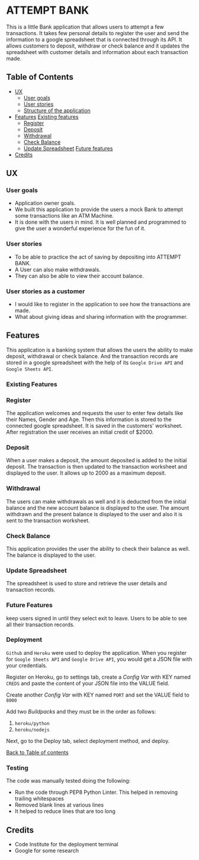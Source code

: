 # ATTEMPT BANK
This is a little Bank application that allows users to attempt a few transactions. It takes few personal details to register the user and send the information to a google spreadsheet that is connected through its API. It allows customers to deposit, withdraw or check balance and it updates the spreadsheet with customer details and information about each transaction made.


## Table of Contents

- [UX](#ux)
    - [User goals](#user-goals)
    - [User stories](#user-stories)
    - [Structure of the application](#structure-of-the-website)
- [Features](#features)
    [Existing features](#existing-features)
    - [Register](#register)
    - [Deposit](#deposit)
    - [Withdrawal](#withdrawal)
    - [Check Balance](#check-balance)
    - [Update Spreadsheet](#update-spreadsheet)
    [Future features](#future-features)
- [Credits](#credits)

    
## UX

### User goals
   - Application owner goals.
   - We built this application to provide the users a mock Bank to attempt some transactions like an ATM Machine.
   - It is done with the users in mind. It is well planned and programmed to give the user a wonderful experience for the fun of it.
 
### User stories
   - To be able to practice the act of saving by depositing into ATTEMPT BANK.
   - A User can also make withdrawals.
   - They can also be able to view their account balance.

### User stories as a customer
   - I would like to register in the application to see how the transactions are made.
   - What about giving ideas and sharing information with the programmer.

## Features

This application is a banking system that allows the users the ability to make deposit, withdrawal or check balance. And the transaction records are stored in a google spreadsheet with the help of its `Google Drive API` and `Google Sheets API`.

### Existing Features
### Register
The application welcomes and requests the user to enter few details like their Names, Gender and Age. Then this information is stored to the connected google spreadsheet. It is saved in the customers' worksheet.
After registration the user receives an initial credit of $2000.
### Deposit
When a user makes a deposit, the amount deposited is added to the initial deposit. The transaction is then updated to the transaction worksheet and displayed to the user. It allows up to 2000 as a maximum deposit.
### Withdrawal
The users can make withdrawals as well and it is deducted from the initial balance and the new account balance is displayed to the user. The amount withdrawn and the present balance is displayed to the user and also it is sent to the transaction worksheet.
### Check Balance
This application provides the user the ability to check their balance as well. The balance is displayed to the user.

### Update Spreadsheet
The spreadsheet is used to store and retrieve the user details and transaction records.

### Future Features
keep users signed in until they select exit to leave.
Users to be able to see all their transaction records.

### Deployment

`Github` and `Heroku` were used to deploy the application.
When you register for `Google Sheets API` and `Google Drive API`, you would get a JSON file with your credentials.

Register on Heroku, go to settings tab, create a _Config Var_ with KEY named `CREDS` and paste the content of your JSON file into the VALUE field.

Create another _Config Var_ with KEY named `PORT` and set the VALUE field to `8000`

Add two _Buildpacks_ and they must be in the order as follows:
1. `heroku/python`
2. `heroku/nodejs`

Next, go to the Deploy tab, select deployment method, and deploy.


[Back to Table of contents](#table-of-contents)


### Testing
The code was manually tested doing the following:

- Run the code through PEP8 Python Linter. This helped in removing trailing whitespaces
- Removed blank lines at various lines
- It helped to reduce lines that are too long


## Credits

- Code Institute for the deployment terminal
- Google for some research

